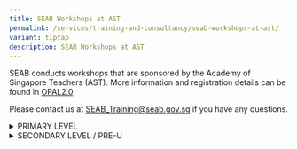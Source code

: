 ```yaml
---
title: SEAB Workshops at AST
permalink: /services/training-and-consultancy/seab-workshops-at-ast/
variant: tiptap
description: SEAB Workshops at AST
---
```

<p>SEAB conducts workshops that are sponsored by the Academy of Singapore
Teachers (AST). More information and registration details can be found
in <a href="https://idm.opal2.moe.edu.sg/" rel="noopener noreferrer nofollow" target="_blank">OPAL2.0</a>.</p>
<p>Please contact us at <a href="https://idm.opal2.moe.edu.sg/" rel="noopener noreferrer nofollow" target="_blank">SEAB_Training@seab.gov.sg</a> if you
have any questions.</p>
<div data-type="detailGroup" class="isomer-accordion isomer-accordion-white">
<details class="isomer-details">
<summary>PRIMARY LEVEL</summary>
<div data-type="detailsContent" class="isomer-details-content">
<ul data-tight="true" class="tight">
<li>
<p>Introduction to Assessment - Chinese Language (Pri)</p>
</li>
<li>
<p>Introduction to Assessment - Mathematics (Pri)</p>
</li>
<li>
<p>Introduction to Assessment - Science (Pri)</p>
</li>
<li>
<p>Introduction to Assessment - Tamil Language (Pri)</p>
</li>
<li>
<p>Designing P4 Assessment for Primary Schools – English Language</p>
</li>
<li>
<p>Designing P4 Assessment for Primary Schools – Mathematics</p>
</li>
<li>
<p>Designing P4 Assessment for Primary Schools – Science</p>
</li>
<li>
<p>Designing P4 Assessment for Primary Schools – Chinese Language</p>
</li>
<li>
<p>Designing P4 Assessment for Primary Schools – Malay Language</p>
</li>
<li>
<p>Designing P4 Assessment for Primary Schools – Tamil Language</p>
</li>
</ul>
<p>Click <a href="https://go.gov.sg/registration-ast-online-workshops" rel="noopener noreferrer nofollow" target="_blank"><u>here</u></a>&nbsp;or
scan the QR code to register now!</p>
<div class="isomer-image-wrapper">
<img style="width: 20%;" height="auto" width="100%" alt="primary_level_img" src="/images/Services/Training and Consultancy/ast_sponsored_workshops_pri.png">
</div>
</div>
</details>
<details class="isomer-details">
<summary>SECONDARY LEVEL / PRE-U</summary>
<div data-type="detailsContent" class="isomer-details-content">
<ul data-tight="true" class="tight">
<li>
<p>Assessment – Chemistry</p>
</li>
<li>
<p>Assessment – Physics</p>
</li>
<li>
<p>Assessment – Biology</p>
</li>
</ul>
<p>Click <a href="https://go.gov.sg/registration-ast-online-workshops" rel="noopener noreferrer nofollow" target="_blank"><u>here</u></a>&nbsp;or
scan the QR code to register now!</p>
<p></p>
<div class="isomer-image-wrapper">
<img style="width: 20%;" height="auto" width="100%" alt="secondary_level_img" src="/images/Services/Training and Consultancy/ast_sponsored_workshops_sec.png">
</div>
</div>
</details>
</div>
<p></p>